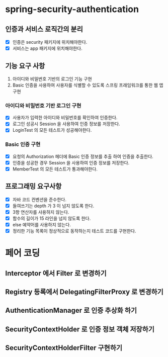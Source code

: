 # spring-security-authentication

## 인증과 서비스 로직간의 분리

- [x] 인증은 security 패키지에 위치해야한다.
- [x] 서비스는 app 패키지에 위치해야한다.

## 기능 요구 사항

1. 아이디와 비밀번호 기반의 로그인 기능 구현
2. Basic 인증을 사용하여 사용자를 식별할 수 있도록 스프링 프래임워크를 통한 웹 앱 구현

### 아이디와 비밀번호 기반 로그인 구현

- [x] 사용자가 입력한 아이디와 비밀번호를 확인하여 인증한다.
- [x] 로그인 성공시 Session 을 사용하여 인증 정보를 저장한다.
- [x] LoginTest 의 모든 테스트가 성공해야한다.

### Basic 인증 구현

- [x] 요청의 Authorization 헤더에 Basic 인증 정보를 추출 하여 인증을 추출한다.
- [x] 인증을 성공한 경우 Session 을 사용하여 인증 정보를 저장한다.
- [x] MemberTest 의 모든 테스트가 통과해야한다.

## 프로그래밍 요구사항

- [x] 자바 코드 컨벤션을 준수한다.
- [x] 들여쓰기는 depth 가 3 이 넘지 않도록 한다.
- [x] 3항 연산자를 사용하지 않는다.
- [x] 함수의 길이가 15 라인을 넘지 않도록 한다.
- [x] else 예약어를 사용하지 않는다.
- [x] 정리한 기능 목록이 정상적으로 동작하는지 테스트 코드를 구현한다.

# 페어 코딩

## Interceptor 에서 Filter 로 변경하기

## Registry 등록에서 DelegatingFilterProxy 로 변경하기

## AuthenticationManager 로 인증 추상화 하기

## SecurityContextHolder 로 인증 정보 객체 저장하기

## SecurityContextHolderFilter 구현하기


